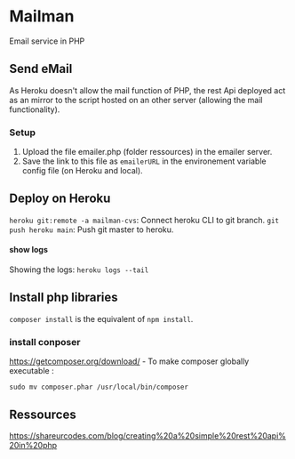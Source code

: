 # Mailman
Email service in PHP

## Send eMail
As Heroku doesn't allow the mail function of PHP, the rest Api deployed act as an mirror to the script hosted on an other server (allowing the mail functionality). 

### Setup
1. Upload the file emailer.php (folder ressources) in the emailer server.
2. Save the link to this file as `emailerURL` in the environement variable config file (on Heroku and local). 


## Deploy on Heroku
`heroku git:remote -a mailman-cvs`: Connect heroku CLI to git branch. 
`git push heroku main`: Push git master to heroku.

#### show logs 
Showing the logs: `heroku logs --tail`

## Install php libraries
`composer install` is the equivalent of `npm install`.

### install conposer
https://getcomposer.org/download/ - To make composer globally executable : 
```
sudo mv composer.phar /usr/local/bin/composer
```

## Ressources
https://shareurcodes.com/blog/creating%20a%20simple%20rest%20api%20in%20php